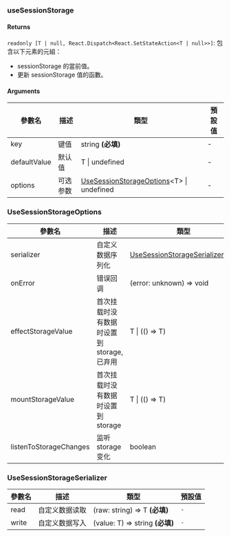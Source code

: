 ### useSessionStorage

#### Returns
`readonly [T | null, React.Dispatch<React.SetStateAction<T | null>>]`: 包含以下元素的元組：
- sessionStorage 的當前值。
- 更新 sessionStorage 值的函數。

#### Arguments
|參數名|描述|類型|預設值|
|---|---|---|---|
|key|键值|string  **(必填)**|-|
|defaultValue|默认值|T \| undefined |-|
|options|可选参数|[UseSessionStorageOptions](#UseSessionStorageOptions)&lt;T&gt; \| undefined |-|

### UseSessionStorageOptions

|參數名|描述|類型|預設值|
|---|---|---|---|
|serializer|自定义数据序列化|[UseSessionStorageSerializer](#UseSessionStorageSerializer)&lt;T&gt; |`-`|
|onError|错误回调|(error: unknown) => void |``console.error``|
|effectStorageValue|首次挂载时没有数据时设置到 storage, 已弃用|T \| (() => T) |`-`|
|mountStorageValue|首次挂载时没有数据时设置到 storage|T \| (() => T) |`-`|
|listenToStorageChanges|监听 storage 变化|boolean |``true``|

### UseSessionStorageSerializer

|參數名|描述|類型|預設值|
|---|---|---|---|
|read|自定义数据读取|(raw: string) => T  **(必填)**|`-`|
|write|自定义数据写入|(value: T) => string  **(必填)**|`-`|